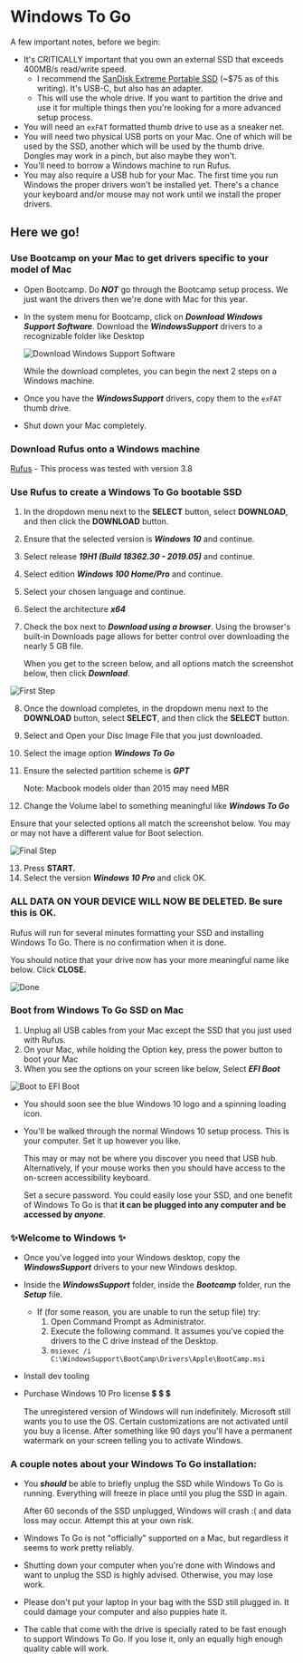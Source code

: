 # Windows To Go

A few important notes, before we begin:

- It's CRITICALLY important that you own an external SSD that exceeds 400MB/s read/write speed.
    - I recommend the [SanDisk Extreme Portable SSD](https://smile.amazon.com/dp/B078SVRH4B/ref=twister_B078VKLF4L?_encoding=UTF8&psc=1) (~$75 as of this writing). It's USB-C, but also has an adapter.
    - This will use the whole drive. If you want to partition the drive and use it for multiple things then you're looking for a more advanced setup process.
- You will need an `exFAT` formatted thumb drive to use as a sneaker net.
- You will need two physical USB ports on your Mac. One of which will be used by the SSD, another which will be used by the thumb drive. Dongles may work in a pinch, but also maybe they won't.
- You'll need to borrow a Windows machine to run Rufus.
- You may also require a USB hub for your Mac. The first time you run Windows the proper drivers won't be installed yet. There's a chance your keyboard and/or mouse may not work until we install the proper drivers.

## Here we go!

### Use Bootcamp on your Mac to get drivers specific to your model of Mac

- Open Bootcamp. Do ***NOT*** go through the Bootcamp setup process. We just want the drivers then we're done with Mac for this year.
- In the system menu for Bootcamp, click on ***Download Windows Support Software***. Download the ***WindowsSupport*** drivers to a recognizable folder like Desktop

    ![Download Windows Support Software](images/Windows-To-Go/Download-Windows-Support-Software.png)

    While the download completes, you can begin the next 2 steps on a Windows machine.

- Once you have the ***WindowsSupport*** drivers, copy them to the `exFAT` thumb drive.
- Shut down your Mac completely.

### Download Rufus onto a Windows machine

[Rufus](https://rufus.ie/) - This process was tested with version 3.8

### Use Rufus to create a Windows To Go bootable SSD

1. In the dropdown menu next to the **SELECT** button, select **DOWNLOAD**, and then click the **DOWNLOAD** button.
1. Ensure that the selected version is ***Windows 10*** and continue.
1. Select release **_19H1 (Build 18362.30 - 2019.05)_** and continue.
1. Select edition **_Windows 100 Home/Pro_** and continue.
1. Select your chosen language and continue.
1. Select the architecture ***x64***
1. Check the box next to ***Download using a browser***. Using the browser's built-in Downloads page allows for better control over downloading the nearly 5 GB file.

    When you get to the screen below, and all options match the screenshot below, then click ***Download***.

![First Step](images/Windows-To-Go/first-step.png)

8. Once the download completes, in the dropdown menu next to the **DOWNLOAD** button, select **SELECT**, and then click the **SELECT** button.
1. Select and Open your Disc Image File that you just downloaded.
1. Select the image option ***Windows To Go***
1. Ensure the selected partition scheme is ***GPT***

    Note: Macbook models older than 2015 may need MBR

1. Change the Volume label to something meaningful like ***Windows To Go***

Ensure that your selected options all match the screenshot below. You may or may not have a different value for Boot selection.

![Final Step](images/Windows-To-Go/final-step.png)

13. Press **START.**
1. Select the version ***Windows 10 Pro*** and click OK.

### ALL DATA ON YOUR DEVICE WILL NOW BE DELETED. Be sure this is OK.

Rufus will run for several minutes formatting your SSD and installing Windows To Go. There is no confirmation when it is done.

You should notice that your drive now has your more meaningful name like below. Click **CLOSE.**

![Done](images/Windows-To-Go/done.png)

### Boot from Windows To Go SSD on Mac

1. Unplug all USB cables from your Mac except the SSD that you just used with Rufus.
1. On your Mac, while holding the Option key, press the power button to boot your Mac
1. When you see the options on your screen like below, Select ***EFI Boot***

![Boot to EFI Boot](images/Windows-To-Go/Boot-to-EFI-Boot.jpg)

- You should soon see the blue Windows 10 logo and a spinning loading icon.
- You'll be walked through the normal Windows 10 setup process. This is your computer. Set it up however you like.

	This may or may not be where you discover you need that USB hub. Alternatively, if your mouse works then you should have access to the on-screen accessibility keyboard.

	Set a secure password. You could easily lose your SSD, and one benefit of Windows To Go is that **it can be plugged into any computer and be accessed by _anyone_**.

### ✨Welcome to Windows :sparkles:

- Once you've logged into your Windows desktop, copy the ***WindowsSupport*** drivers to your new Windows desktop.
- Inside the ***WindowsSupport*** folder, inside the ***Bootcamp*** folder, run the ***Setup*** file.
    - If (for some reason, you are unable to run the setup file) try:
        1. Open Command Prompt as Administrator.
        1. Execute the following command. It assumes you've copied the drivers to the C drive instead of the Desktop.
        1. `msiexec /i C:\WindowsSupport\BootCamp\Drivers\Apple\BootCamp.msi`
- Install dev tooling
- Purchase Windows 10 Pro license 💲 💲 💲

    The unregistered version of Windows will run indefinitely. Microsoft still wants you to use the OS. Certain customizations are not activated until you buy a license. After something like 90 days you'll have a permanent watermark on your screen telling you to activate Windows.

### A couple notes about your Windows To Go installation:

- You ***should*** be able to briefly unplug the SSD while Windows To Go is running. Everything will freeze in place until you plug the SSD in again.

    After 60 seconds of the SSD unplugged, Windows will crash :( and data loss may occur. Attempt this at your own risk.

- Windows To Go is not "officially" supported on a Mac, but regardless it seems to work pretty reliably.
- Shutting down your computer when you're done with Windows and want to unplug the SSD is highly advised. Otherwise, you may lose work.
- Please don't put your laptop in your bag with the SSD still plugged in. It could damage your computer and also puppies hate it.
- The cable that come with the drive is specially rated to be fast enough to support Windows To Go. If you lose it, only an equally high enough quality cable will work.
